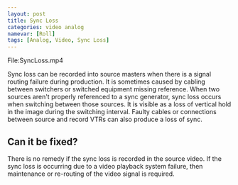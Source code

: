 ```yaml
---
layout: post
title: Sync Loss
categories: video analog
namevar: [Roll]
tags: [Analog, Video, Sync Loss]
---
```


File:SyncLoss.mp4

Sync loss can be recorded into source masters when there is a signal routing failure during production. It is sometimes caused by cabling between switchers or switched equipment missing reference. When two sources aren't properly referenced to a sync generator, sync loss occurs when switching between those sources. It is visible as a loss of vertical hold in the image during the switching interval. Faulty cables or connections between source and record VTRs can also produce a loss of sync.

## Can it be fixed?

There is no remedy if the sync loss is recorded in the source video. If the sync loss is occurring due to a video playback system failure, then maintenance or re-routing of the video signal is required.

